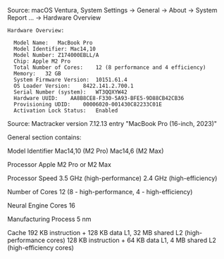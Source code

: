 Source: macOS Ventura, System Settings -> General -> About -> System Report ... -> Hardware Overview

```
Hardware Overview:

  Model Name:	MacBook Pro
  Model Identifier:	Mac14,10
  Model Number:	Z174000EBLL/A
  Chip:	Apple M2 Pro
  Total Number of Cores:	12 (8 performance and 4 efficiency)
  Memory:	32 GB
  System Firmware Version:	10151.61.4
  OS Loader Version:	8422.141.2.700.1
  Serial Number (system):	WT3QQXYW42
  Hardware UUID:	AA8B8CE8-F330-5A93-BFE5-9D88CB42CB36
  Provisioning UDID:	00006020-001430C82233C01E
  Activation Lock Status:	Enabled
```

Source: Mactracker version 7.12.13 entry "MacBook Pro (16-inch, 2023)"

General section contains:

Model Identifier Mac14,10 (M2 Pro) Mac14,6 (M2 Max)

Processor Apple M2 Pro or M2 Max

Processor Speed 3.5 GHz (high-performance) 2.4 GHz (high-efficiency)

Number of Cores 12 (8 - high-performance, 4 - high-efficiency)

Neural Engine Cores 16

Manufacturing Process 5 nm

Cache
192 KB instruction + 128 KB data L1, 32 MB shared L2 (high-performance cores)
128 KB instruction + 64 KB data L1, 4 MB shared L2 (high-efficiency cores)
